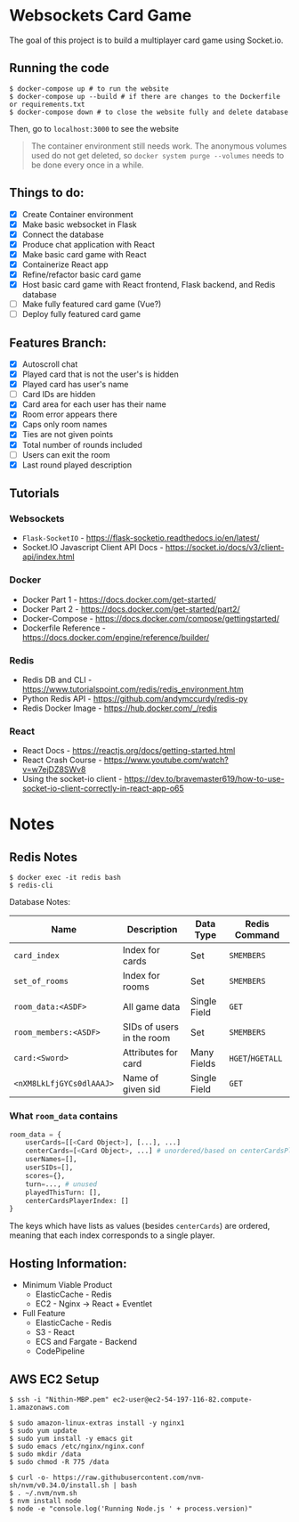 # Websockets Card Game

The goal of this project is to build a multiplayer card game using Socket.io.

## Running the code

```console
$ docker-compose up # to run the website
$ docker-compose up --build # if there are changes to the Dockerfile or requirements.txt
$ docker-compose down # to close the website fully and delete database
```

Then, go to `localhost:3000` to see the website

> The container environment still needs work. The anonymous volumes used do not get deleted, so `docker system purge --volumes` needs to be done every once in a while.

## Things to do:
- [x] Create Container environment
- [x] Make basic websocket in Flask
- [x] Connect the database
- [x] Produce chat application with React
- [x] Make basic card game with React
- [x] Containerize React app
- [x] Refine/refactor basic card game
- [x] Host basic card game with React frontend, Flask backend, and Redis database
- [ ] Make fully featured card game (Vue?)
- [ ] Deploy fully featured card game

## Features Branch:
- [x] Autoscroll chat
- [x] Played card that is not the user's is hidden
- [x] Played card has user's name
- [ ] Card IDs are hidden
- [x] Card area for each user has their name
- [x] Room error appears there
- [x] Caps only room names
- [x] Ties are not given points
- [x] Total number of rounds included
- [ ] Users can exit the room
- [x] Last round played description

## Tutorials
### Websockets
- `Flask-SocketIO` - https://flask-socketio.readthedocs.io/en/latest/
- Socket.IO Javascript Client API Docs - https://socket.io/docs/v3/client-api/index.html

### Docker
- Docker Part 1 - https://docs.docker.com/get-started/
- Docker Part 2 - https://docs.docker.com/get-started/part2/
- Docker-Compose - https://docs.docker.com/compose/gettingstarted/
- Dockerfile Reference - https://docs.docker.com/engine/reference/builder/

### Redis
- Redis DB and CLI - https://www.tutorialspoint.com/redis/redis_environment.htm
- Python Redis API - https://github.com/andymccurdy/redis-py
- Redis Docker Image - https://hub.docker.com/_/redis

### React
- React Docs - https://reactjs.org/docs/getting-started.html
- React Crash Course - https://www.youtube.com/watch?v=w7ejDZ8SWv8
- Using the socket-io client - https://dev.to/bravemaster619/how-to-use-socket-io-client-correctly-in-react-app-o65

# Notes

## **Redis Notes**
```console
$ docker exec -it redis bash
$ redis-cli
```

Database Notes:

Name | Description | Data Type | Redis Command
---|---|---|---
`card_index` | Index for cards | Set | `SMEMBERS`
`set_of_rooms` | Index for rooms | Set | `SMEMBERS`
`room_data:<ASDF>` | All game data | Single Field | `GET`
`room_members:<ASDF>` | SIDs of users in the room | Set | `SMEMBERS`
`card:<Sword>` | Attributes for card | Many Fields | `HGET`/`HGETALL`
`<nXM8LkLfjGYCs0dlAAAJ>` | Name of given sid | Single Field | `GET` 


### What `room_data` contains

```python
room_data = {
    userCards=[[<Card Object>], [...], ...] 
    centerCards=[<Card Object>, ...] # unordered/based on centerCardsPlayerIndex
    userNames=[],
    userSIDs=[], 
    scores={},
    turn=..., # unused
    playedThisTurn: [],
    centerCardsPlayerIndex: []
}
```

The keys which have lists as values (besides `centerCards`) are ordered, meaning that each index corresponds to a single player.

## Hosting Information:
- Minimum Viable Product
  - ElasticCache - Redis
  - EC2 - Nginx -> React + Eventlet
- Full Feature
  - ElasticCache - Redis
  - S3 - React
  - ECS and Fargate - Backend
  - CodePipeline

## AWS EC2 Setup
```console
$ ssh -i "Nithin-MBP.pem" ec2-user@ec2-54-197-116-82.compute-1.amazonaws.com

$ sudo amazon-linux-extras install -y nginx1
$ sudo yum update
$ sudo yum install -y emacs git
$ sudo emacs /etc/nginx/nginx.conf
$ sudo mkdir /data
$ sudo chmod -R 775 /data 

$ curl -o- https://raw.githubusercontent.com/nvm-sh/nvm/v0.34.0/install.sh | bash
$ . ~/.nvm/nvm.sh
$ nvm install node
$ node -e "console.log('Running Node.js ' + process.version)"
```